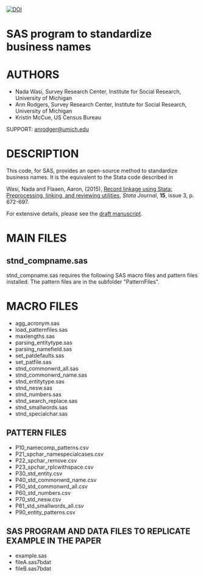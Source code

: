 [![DOI](https://zenodo.org/badge/DOI/10.5281/zenodo.1269486.svg)](https://doi.org/10.5281/zenodo.1269486)

SAS program to standardize business names
============

AUTHORS
=======
- Nada Wasi,
  Survey Research Center,
  Institute for Social Research,
  University of Michigan
- Ann Rodgers,
  Survey Research Center,
  Institute for Social Research,
  University of Michigan
- Kristin McCue,
  US Census Bureau



SUPPORT:    <anrodger@umich.edu>

DESCRIPTION
===========
This code, for SAS, provides an open-source method to standardize business names. It is the equivalent to the Stata code described in


  Wasi, Nada and Flaaen, Aaron, (2015), [Record linkage using Stata: Preprocessing, linking, and reviewing utilities](http://www.stata-journal.com/article.html?article=dm0082), <i>Stata Journal</i>, <b>15</b>, issue 3, p. 672-697.

For extensive details, please see the [draft manuscript](stndcomp_main_20180604.pdf).

MAIN FILES
==========

stnd_compname.sas
-----------------

stnd_compname.sas requires the following SAS macro files and pattern files installed.
The pattern files are in the subfolder "PatternFiles".

MACRO FILES
===========
-  agg_acronym.sas
-  load_patternfiles.sas
-  maxlengths.sas
-  parsing_entitytype.sas
-  parsing_namefield.sas
-  set_patdefaults.sas
-  set_patfile.sas
-  stnd_commonwrd_all.sas
-  stnd_commonwrd_name.sas
-  stnd_entitytype.sas
-  stnd_nesw.sas
-  stnd_numbers.sas
-  stnd_search_replace.sas
-  stnd_smallwords.sas
-  stnd_specialchar.sas


PATTERN FILES
-------------
-  P10_namecomp_patterns.csv
-  P21_spchar_namespecialcases.csv
-  P22_spchar_remove.csv
-  P23_spchar_rplcwithspace.csv
-  P30_std_entity.csv
-  P40_std_commonwrd_name.csv
-  P50_std_commonwrd_all.csv
-  P60_std_numbers.csv
-  P70_std_nesw.csv
-  P81_std_smallwords_all.csv
-  P90_entity_patterns.csv


SAS PROGRAM AND DATA FILES TO REPLICATE EXAMPLE IN THE PAPER
------------------------------------------------------------
-  example.sas
-  fileA.sas7bdat
-  fileB.sas7bdat
